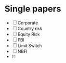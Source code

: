 # Single papers
- [ ] Corporate
- [ ] Country risk
- [ ] Equity Risk
- [ ] FBI
- [ ] Limit Switch
- [ ] NBFI
- [ ] 